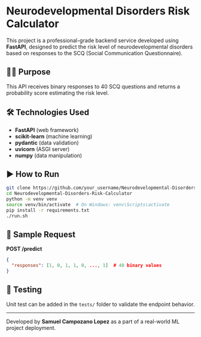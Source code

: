 # Neurodevelopmental Disorders Risk Calculator

This project is a professional-grade backend service developed using **FastAPI**, designed to predict the risk level of neurodevelopmental disorders based on responses to the SCQ (Social Communication Questionnaire).

## 👨‍⚕️ Purpose

This API receives binary responses to 40 SCQ questions and returns a probability score estimating the risk level.

## 🛠️ Technologies Used

- **FastAPI** (web framework)
- **scikit-learn** (machine learning)
- **pydantic** (data validation)
- **uvicorn** (ASGI server)
- **numpy** (data manipulation)

## ▶️ How to Run

```bash
git clone https://github.com/your_username/Neurodevelopmental-Disorders-Risk-Calculator.git
cd Neurodevelopmental-Disorders-Risk-Calculator
python -m venv venv
source venv/bin/activate  # On Windows: venv\Scripts\activate
pip install -r requirements.txt
./run.sh
```

## 🔁 Sample Request

**POST /predict**

```json
{
  "responses": [1, 0, 1, 1, 0, ..., 1]  # 40 binary values
}
```

## 🧪 Testing

Unit test can be added in the `tests/` folder to validate the endpoint behavior.

---

Developed by **Samuel Campozano Lopez** as a part of a real-world ML project deployment.
